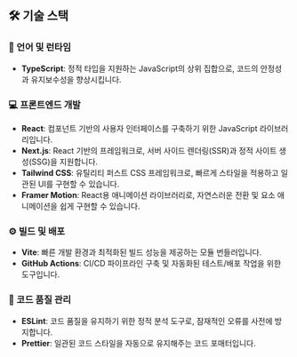 ## 🛠 기술 스택

### 📌 언어 및 런타임  
- **TypeScript**: 정적 타입을 지원하는 JavaScript의 상위 집합으로, 코드의 안정성과 유지보수성을 향상시킵니다.

### 💻 프론트엔드 개발  
- **React**: 컴포넌트 기반의 사용자 인터페이스를 구축하기 위한 JavaScript 라이브러리입니다.  
- **Next.js**: React 기반의 프레임워크로, 서버 사이드 렌더링(SSR)과 정적 사이트 생성(SSG)을 지원합니다.  
- **Tailwind CSS**: 유틸리티 퍼스트 CSS 프레임워크로, 빠르게 스타일을 적용하고 일관된 UI를 구현할 수 있습니다.  
- **Framer Motion**: React용 애니메이션 라이브러리로, 자연스러운 전환 및 요소 애니메이션을 쉽게 구현할 수 있습니다.

### ⚙️ 빌드 및 배포  
- **Vite**: 빠른 개발 환경과 최적화된 빌드 성능을 제공하는 모듈 번들러입니다.  
- **GitHub Actions**: CI/CD 파이프라인 구축 및 자동화된 테스트/배포 작업을 위한 도구입니다.

### 🧹 코드 품질 관리  
- **ESLint**: 코드 품질을 유지하기 위한 정적 분석 도구로, 잠재적인 오류를 사전에 방지합니다.  
- **Prettier**: 일관된 코드 스타일을 자동으로 유지해주는 코드 포매터입니다.
